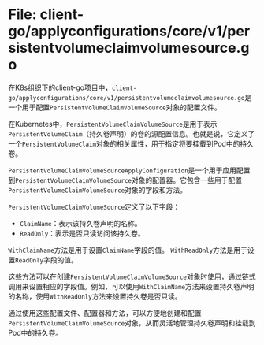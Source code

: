 # File: client-go/applyconfigurations/core/v1/persistentvolumeclaimvolumesource.go

在K8s组织下的client-go项目中，`client-go/applyconfigurations/core/v1/persistentvolumeclaimvolumesource.go`是一个用于配置`PersistentVolumeClaimVolumeSource`对象的配置文件。

在Kubernetes中，`PersistentVolumeClaimVolumeSource`是用于表示`PersistentVolumeClaim`（持久卷声明）的卷的源配置信息。也就是说，它定义了一个`PersistentVolumeClaim`对象的相关属性，用于指定将要挂载到Pod中的持久卷。

`PersistentVolumeClaimVolumeSourceApplyConfiguration`是一个用于应用配置到`PersistentVolumeClaimVolumeSource`对象的配置器。它包含一些用于配置`PersistentVolumeClaimVolumeSource`对象的字段和方法。

`PersistentVolumeClaimVolumeSource`定义了以下字段：
- `ClaimName`：表示该持久卷声明的名称。
- `ReadOnly`：表示是否只读访问该持久卷。

`WithClaimName`方法是用于设置`ClaimName`字段的值。
`WithReadOnly`方法是用于设置`ReadOnly`字段的值。

这些方法可以在创建`PersistentVolumeClaimVolumeSource`对象时使用，通过链式调用来设置相应的字段值。例如，可以使用`WithClaimName`方法来设置持久卷声明的名称，使用`WithReadOnly`方法来设置持久卷是否只读。

通过使用这些配置文件、配置器和方法，可以方便地创建和配置`PersistentVolumeClaimVolumeSource`对象，从而灵活地管理持久卷声明和挂载到Pod中的持久卷。

